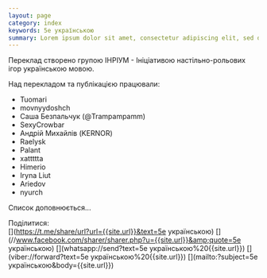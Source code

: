 ```yaml
---
layout: page
category: index
keywords: 5e українською
summary: Lorem ipsum dolor sit amet, consectetur adipiscing elit, sed do eiusmod tempor incididunt ut labore et dolore magna aliqua. Ut enim ad minim veniam, quis nostrud exercitation ullamco laboris nisi ut aliquip ex ea commodo consequat. Duis aute irure dolor in reprehenderit in voluptate velit esse cillum dolore eu fugiat nulla pariatur. Excepteur sint occaecat cupidatat non proident, sunt in culpa qui officia deserunt mollit anim id est laborum.
---
```

Переклад створено групою ІНРІУМ - Ініціативою настільно-рольових ігор українською мовою.

Над перекладом та публікацією працювали:
- Tuomari
- movnyydoshch
- Саша Безпальчук (@Trampampamm)
- SexyCrowbar
- Андрій Михайлів (KERNOR)
- Raelysk
- Palant
- xattttta
- Himerio
- Iryna Liut
- Ariedov
- nyurch

Cписок доповнюється...

Поділитися:  
[<i class="fab fa-2x fa-telegram" title="поділитися через Telegram"></i>](https://t.me/share/url?url={{site.url}}&text=5e українською) 
[<i class="fab fa-2x fa-facebook" title="поділитися у Facebook"></i>](//www.facebook.com/sharer/sharer.php?u={{site.url}}&amp;quote=5e українською) 
[<i class="fab fa-2x fa-whatsapp" title="поділитися у Whatsapp"></i>](whatsapp://send?text=5e українською%20{{site.url}}) 
[<i class="fab fa-2x fa-viber" title="поділитися у Viber"></i>](viber://forward?text=5e українською%20{{site.url}}) 
[<i class="fa fa-2x fa-envelope" title="поділитися поштою"></i>](mailto:?subject=5e українською&body={{site.url}})
